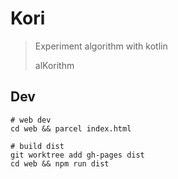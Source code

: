 # Kori

> Experiment algorithm with kotlin
>
> alKorithm

## Dev
```
# web dev
cd web && parcel index.html

# build dist
git worktree add gh-pages dist
cd web && npm run dist
```
